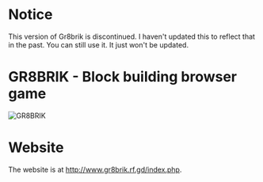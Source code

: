 # Notice
This version of Gr8brik is discontinued. I haven't updated this to reflect that in the past.
You can still use it. It just won't be updated.

# GR8BRIK - Block building browser game
![GR8BRIK](http://www.gr8brik.rf.gd/img/blured_model.jpg)
# Website
The website is at http://www.gr8brik.rf.gd/index.php.
